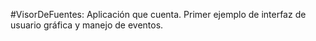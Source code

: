 #VisorDeFuentes: Aplicación que cuenta. Primer ejemplo de interfaz de usuario gráfica y manejo de eventos.
